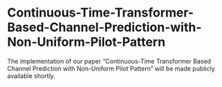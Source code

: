 # Continuous-Time-Transformer-Based-Channel-Prediction-with-Non-Uniform-Pilot-Pattern
The implementation of our paper “Continuous-Time Transformer Based Channel Prediction with Non-Uniform Pilot Pattern” will be made publicly available shortly.
